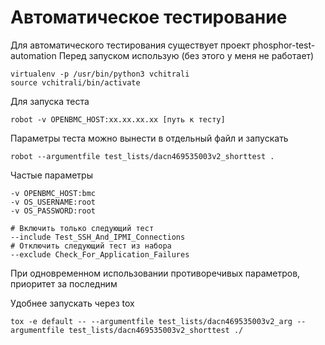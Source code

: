 # Автоматическое тестирование
Для автоматического тестирования существует проект phosphor-test-automation
Перед запуском использую (без этого у меня не работает)
```
virtualenv -p /usr/bin/python3 vchitrali
source vchitrali/bin/activate
```

Для запуска теста
```
robot -v OPENBMC_HOST:xx.xx.xx.xx [путь к тесту]
```

Параметры теста можно вынести в отдельный файл и запускать
```
robot --argumentfile test_lists/dacn469535003v2_shorttest .
```

Частые параметры
```
-v OPENBMC_HOST:bmc
-v OS_USERNAME:root
-v OS_PASSWORD:root  

# Включить только следующий тест
--include Test_SSH_And_IPMI_Connections
# Отключить следующий тест из набора
--exclude Check_For_Application_Failures 
```

При одновременном использовании  противоречивых параметров, приоритет за последним

Удобнее запускать через tox
```
tox -e default -- --argumentfile test_lists/dacn469535003v2_arg --argumentfile test_lists/dacn469535003v2_shorttest ./
```